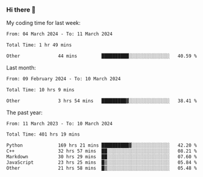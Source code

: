 ### Hi there 👋

My coding time for last week:

<!--START_SECTION:week-->

```txt
From: 04 March 2024 - To: 11 March 2024

Total Time: 1 hr 49 mins

Other              44 mins         ██████████░░░░░░░░░░░░░░░   40.59 %
```

<!--END_SECTION:week-->

Last month:

<!--START_SECTION:month-->

```txt
From: 09 February 2024 - To: 10 March 2024

Total Time: 10 hrs 9 mins

Other              3 hrs 54 mins   █████████▓░░░░░░░░░░░░░░░   38.41 %
```

<!--END_SECTION:month-->

The past year:

<!--START_SECTION:year-->

```txt
From: 11 March 2023 - To: 10 March 2024

Total Time: 401 hrs 19 mins

Python             169 hrs 21 mins ██████████▓░░░░░░░░░░░░░░   42.20 %
C++                32 hrs 57 mins  ██░░░░░░░░░░░░░░░░░░░░░░░   08.21 %
Markdown           30 hrs 29 mins  ██░░░░░░░░░░░░░░░░░░░░░░░   07.60 %
JavaScript         23 hrs 25 mins  █▒░░░░░░░░░░░░░░░░░░░░░░░   05.84 %
Other              21 hrs 58 mins  █▒░░░░░░░░░░░░░░░░░░░░░░░   05.48 %
```

<!--END_SECTION:year-->
